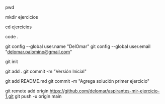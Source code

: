 <!-- Paso 1 -->
pwd

<!-- Paso 2 -->
mkdir ejercicios

<!-- Paso 3 -->
cd ejercicios

<!-- Paso 4 -->
code .

<!-- Paso 5 -->


<!-- Paso 6 -->
git config --global user.name "DelOmar"
git config --global user.email "delomar.palomino@gmail.com"

<!-- Paso 7 -->
git init

<!-- Paso 8 -->
git add .
git commit -m "Versión Inicial"

<!-- Paso 9 -->


<!-- Paso 10 -->
git add README.md
git commit -m "Agrega solución primer ejercicio"

<!-- Paso 11 -->
git remote add origin https://github.com/delomar/aspirantes-mir-ejercicio-1.git
git push -u origin main

<!-- Paso 12 -->

